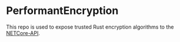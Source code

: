 # PerformantEncryption
This repo is used to expose trusted Rust encryption algorithms to the [NETCore-API](https://github.com/Encryption-API-Services/NETCore-API). 
